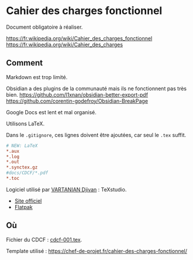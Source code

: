 # Cahier des charges fonctionnel 
Document obligatoire à réaliser. 

https://fr.wikipedia.org/wiki/Cahier_des_charges_fonctionnel 
https://fr.wikipedia.org/wiki/Cahier_des_charges 

## Comment 
Markdown est trop limité. 

Obsidian a des plugins de la communauté mais ils ne fonctionnent pas très bien. 
https://github.com/l1xnan/obsidian-better-export-pdf 
https://github.com/corentin-godefroy/Obsidian-BreakPage 

Google Docs est lent et mal organisé. 

Utilisons LaTeX. 

Dans le `.gitignore`, ces lignes doivent être ajoutées, car seul le `.tex` suffit. 
```ini
# NEW: LaTeX
*.aux
*.log
*.out
*.synctex.gz
#docs/CDCF/*.pdf
*.toc
```

Logiciel utilisé par [VARTANIAN Djivan](VARTANIAN%20Djivan) : TeXstudio. 

- [Site officiel](https://www.texstudio.org/) 
- [Flatpak](appstream:org.texstudio.TeXstudio) 

## Où 
Fichier du CDCF : [cdcf-001.tex](CDCF/cdcf-001.tex). 

Template utilisé : https://chef-de-projet.fr/cahier-des-charges-fonctionnel/ 



